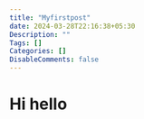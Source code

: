 ```yaml
---
title: "Myfirstpost"
date: 2024-03-28T22:16:38+05:30
Description: ""
Tags: []
Categories: []
DisableComments: false
---
```


# Hi hello

